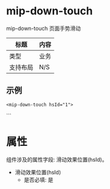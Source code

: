 ﻿# mip-down-touch

mip-down-touch 页面手势滑动

标题|内容
----|----
类型|业务
支持布局|N/S

## 示例

```
<mip-down-touch hsId="1">

   ```
</mip-down-touch>
```

# 属性
组件涉及的属性字段: 滑动效果位置(hsId)。

+ 滑动效果位置(hsId)
    - 是否必填: 是
